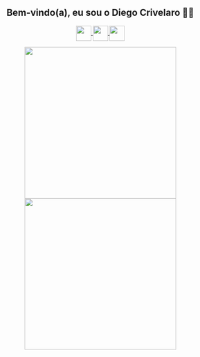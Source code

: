 <h2 align="center">Bem-vindo(a), eu sou o Diego Crivelaro 👋🤓</h2>

<p align="center">
<a href="https://github.com/diegocrivelaro"> <img src="https://image.flaticon.com/icons/png/512/779/779088.png" width="35px" align="center"> </a>
<a href="https://www.linkedin.com/in/diegocrivelaro/"> <img src="https://image.flaticon.com/icons/png/512/174/174857.png" width="35px" align="center"> </a>
<a href="https://www.instagram.com/diego_crivelaro/"> <img src="https://image.flaticon.com/icons/png/512/1384/1384063.png" width="35px" align="center"> </a>
</p>


<p align="center">
<img src="https://github-readme-stats.vercel.app/api?username=diegocrivelaro&count_private=true&show_icons=true&theme=radical" width="350px"> 
<img src="https://github-readme-stats.vercel.app/api/top-langs/?username=diegocrivelaro&layout=compact&theme=radical" width="350px">
</p>
